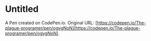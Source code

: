 # Untitled

A Pen created on CodePen.io. Original URL: [https://codepen.io/The-plague-programer/pen/ogvgNoN](https://codepen.io/The-plague-programer/pen/ogvgNoN).

